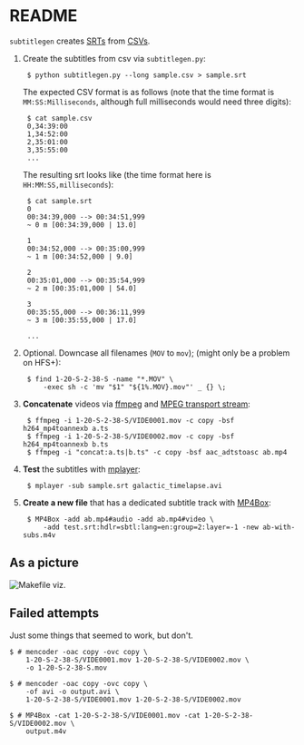 README
======

`subtitlegen` creates [SRTs](http://en.wikipedia.org/wiki/SubRip) from 
[CSVs](http://en.wikipedia.org/wiki/Comma-separated_values).

1. Create the subtitles from csv via `subtitlegen.py`:

        $ python subtitlegen.py --long sample.csv > sample.srt

    The expected CSV format is as follows (note that the time format is `MM:SS:Milliseconds`, although full milliseconds would need three digits):

        $ cat sample.csv
        0,34:39:00
        1,34:52:00
        2,35:01:00
        3,35:55:00
        ...

    The resulting srt looks like (the time format here is `HH:MM:SS,milliseconds`):

        $ cat sample.srt
        0
        00:34:39,000 --> 00:34:51,999
        ~ 0 m [00:34:39,000 | 13.0]

        1
        00:34:52,000 --> 00:35:00,999
        ~ 1 m [00:34:52,000 | 9.0]

        2
        00:35:01,000 --> 00:35:54,999
        ~ 2 m [00:35:01,000 | 54.0]

        3
        00:35:55,000 --> 00:36:11,999
        ~ 3 m [00:35:55,000 | 17.0]

        ...


2. Optional. Downcase all filenames (`MOV` to `mov`); (might only be a problem on HFS+):

        $ find 1-20-S-2-38-S -name "*.MOV" \
            -exec sh -c 'mv "$1" "${1%.MOV}.mov"' _ {} \;


3. **Concatenate** videos via [ffmpeg](http://www.ffmpeg.org/) and [MPEG transport stream](http://en.wikipedia.org/wiki/MPEG_transport_stream):

        $ ffmpeg -i 1-20-S-2-38-S/VIDE0001.mov -c copy -bsf h264_mp4toannexb a.ts
        $ ffmpeg -i 1-20-S-2-38-S/VIDE0002.mov -c copy -bsf h264_mp4toannexb b.ts
        $ ffmpeg -i "concat:a.ts|b.ts" -c copy -bsf aac_adtstoasc ab.mp4


4. **Test** the subtitles with [mplayer](http://www.mplayerhq.hu/):

        $ mplayer -sub sample.srt galactic_timelapse.avi


5. **Create a new file** that has a dedicated subtitle track with [MP4Box](http://gpac.wp.mines-telecom.fr/mp4box/):

        $ MP4Box -add ab.mp4#audio -add ab.mp4#video \
            -add test.srt:hdlr=sbtl:lang=en:group=2:layer=-1 -new ab-with-subs.m4v

As a picture
------------

![Makefile viz.](http://i.imgur.com/6qHrqgC.png "Makefile viz. Thanks vak (https://github.com/vak/makefile2dot)")

Failed attempts
---------------

Just some things that seemed to work, but don't.

    $ # mencoder -oac copy -ovc copy \
        1-20-S-2-38-S/VIDE0001.mov 1-20-S-2-38-S/VIDE0002.mov \
        -o 1-20-S-2-38-S.mov

    $ # mencoder -oac copy -ovc copy \
        -of avi -o output.avi \
        1-20-S-2-38-S/VIDE0001.mov 1-20-S-2-38-S/VIDE0002.mov

    $ # MP4Box -cat 1-20-S-2-38-S/VIDE0001.mov -cat 1-20-S-2-38-S/VIDE0002.mov \
        output.m4v

